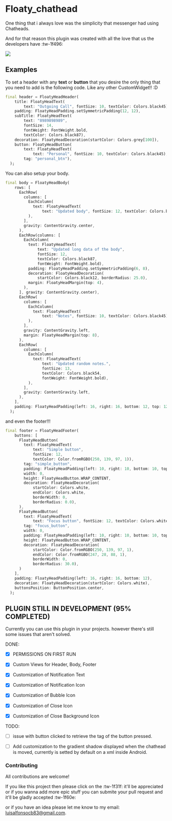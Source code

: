 # Floaty_chathead
One thing that i always love was the simplicity that messenger had using Chatheads.

And for that reason this plugin was created with all the love that us the developers have :tw-1f496:

[![](https://raw.githubusercontent.com/Crdzbird/floaty_chathead/master/screenshots/floaty_chathead.gif)](https://raw.githubusercontent.com/Crdzbird/floaty_chathead/master/screenshots/floaty_chathead.gif "Floaty Head in action ")

## Examples

To set a header with any **text** or  **button**  that you desire the only thing that you need to add is the following code. Like any other CustomWidget!! :D
```dart
final header = FloatyHeadHeader(
    title: FloatyHeadText(
        text: "Outgoing Call", fontSize: 10, textColor: Colors.black45),
    padding: FloatyHeadPadding.setSymmetricPadding(12, 12),
    subTitle: FloatyHeadText(
        text: "8989898989",
        fontSize: 14,
        fontWeight: FontWeight.bold,
        textColor: Colors.black87),
    decoration: FloatyHeadDecoration(startColor: Colors.grey[100]),
    button: FloatyHeadButton(
        text: FloatyHeadText(
            text: "Personal", fontSize: 10, textColor: Colors.black45),
        tag: "personal_btn"),
  );
```

You can also setup your body.

```dart
final body = FloatyHeadBody(
    rows: [
      EachRow(
        columns: [
          EachColumn(
            text: FloatyHeadText(
                text: "Updated body", fontSize: 12, textColor: Colors.black45),
          ),
        ],
        gravity: ContentGravity.center,
      ),
      EachRow(columns: [
        EachColumn(
          text: FloatyHeadText(
              text: "Updated long data of the body",
              fontSize: 12,
              textColor: Colors.black87,
              fontWeight: FontWeight.bold),
          padding: FloatyHeadPadding.setSymmetricPadding(6, 8),
          decoration: FloatyHeadDecoration(
              startColor: Colors.black12, borderRadius: 25.0),
          margin: FloatyHeadMargin(top: 4),
        ),
      ], gravity: ContentGravity.center),
      EachRow(
        columns: [
          EachColumn(
            text: FloatyHeadText(
                text: "Notes", fontSize: 10, textColor: Colors.black45),
          ),
        ],
        gravity: ContentGravity.left,
        margin: FloatyHeadMargin(top: 8),
      ),
      EachRow(
        columns: [
          EachColumn(
            text: FloatyHeadText(
                text: "Updated random notes.",
                fontSize: 13,
                textColor: Colors.black54,
                fontWeight: FontWeight.bold),
          ),
        ],
        gravity: ContentGravity.left,
      ),
    ],
    padding: FloatyHeadPadding(left: 16, right: 16, bottom: 12, top: 12),
  );
```
and even the footer!!! 

```dart
final footer = FloatyHeadFooter(
    buttons: [
      FloatyHeadButton(
        text: FloatyHeadText(
            text: "Simple button",
            fontSize: 12,
            textColor: Color.fromRGBO(250, 139, 97, 1)),
        tag: "simple_button",
        padding: FloatyHeadPadding(left: 10, right: 10, bottom: 10, top: 10),
        width: 0,
        height: FloatyHeadButton.WRAP_CONTENT,
        decoration: FloatyHeadDecoration(
            startColor: Colors.white,
            endColor: Colors.white,
            borderWidth: 0,
            borderRadius: 0.0),
      ),
      FloatyHeadButton(
        text: FloatyHeadText(
            text: "Focus button", fontSize: 12, textColor: Colors.white),
        tag: "focus_button",
        width: 0,
        padding: FloatyHeadPadding(left: 10, right: 10, bottom: 10, top: 10),
        height: FloatyHeadButton.WRAP_CONTENT,
        decoration: FloatyHeadDecoration(
            startColor: Color.fromRGBO(250, 139, 97, 1),
            endColor: Color.fromRGBO(247, 28, 88, 1),
            borderWidth: 0,
            borderRadius: 30.0),
      )
    ],
    padding: FloatyHeadPadding(left: 16, right: 16, bottom: 12),
    decoration: FloatyHeadDecoration(startColor: Colors.white),
    buttonsPosition: ButtonPosition.center,
  );
```

## PLUGIN STILL IN DEVELOPMENT (95% COMPLETED)

Currently you can use this plugin in your projects. however there's still some issues that aren't solved.

DONE:
- [x] PERMISSIONS ON FIRST RUN
- [x] Custom Views for Header, Body, Footer
- [x] Customization of Notification Text
- [x] Customization of Notification Icon
- [x] Customization of Bubble Icon
- [x] Customization of Close Icon
- [x] Customization of Close Background Icon


TODO:
- [ ] issue with button clicked to retrieve the tag of the button pressed.
- [ ] Add customization to the gradient shadow displayed when the chathead is moved, currently is setted by default on a xml inside Android.


### Contributing

All contributions are welcome!

If you like this project then please click on the :tw-1f31f: it'll be appreciated or if you wanna add more epic stuff you can submite your pull request and it'll be gladly accepted :tw-1f60e:

or if you have an idea please let me know to my email: <luisalfonsocb83@gmail.com>.
